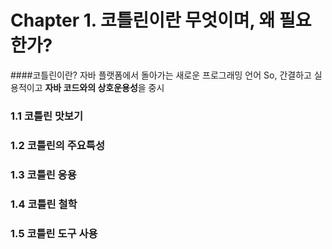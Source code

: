 # Chapter 1. 코틀린이란 무엇이며, 왜 필요한가?  


####코틀린이란? 
자바 플랫폼에서 돌아가는 새로운 프로그래밍 언어
So, 간결하고 실용적이고 **자바 코드와의 상호운용성**을 중시

### 1.1 코틀린 맛보기  
### 1.2 코틀린의 주요특성  
### 1.3 코틀린 응용  
### 1.4 코틀린 철학  
### 1.5 코틀린 도구 사용  
